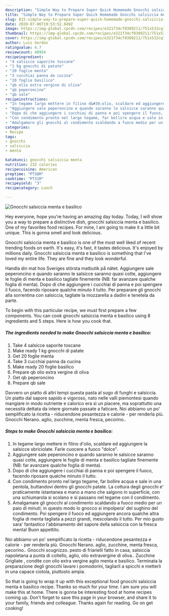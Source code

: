 ```yaml
---
description: "Simple Way to Prepare Super Quick Homemade Gnocchi salsiccia menta e basilico"
title: "Simple Way to Prepare Super Quick Homemade Gnocchi salsiccia menta e basilico"
slug: 815-simple-way-to-prepare-super-quick-homemade-gnocchi-salsiccia-menta-e-basilico
date: 2020-07-06T19:53:52.849Z
image: https://img-global.cpcdn.com/recipes/e321f34cf0389211/751x532cq70/gnocchi-salsiccia-menta-e-basilico-recipe-main-photo.jpg
thumbnail: https://img-global.cpcdn.com/recipes/e321f34cf0389211/751x532cq70/gnocchi-salsiccia-menta-e-basilico-recipe-main-photo.jpg
cover: https://img-global.cpcdn.com/recipes/e321f34cf0389211/751x532cq70/gnocchi-salsiccia-menta-e-basilico-recipe-main-photo.jpg
author: Luis Gordon
ratingvalue: 4.7
reviewcount: 40954
recipeingredient:
- "4 salsicce saporite toscane"
- "1 kg gnocchi di patate"
- "20 foglie menta"
- "3 cucchiai panna da cucina"
- "20 foglie basilico"
- "qb olio extra vergine di oliva"
- "qb peperoncino"
- "qb sale"
recipeinstructions:
- "In tegame largo mettere in filino d&#39;olio, scaldare ed aggiungere la salsicce sbriciolate. Farle cuocere a fuoco &#34;dolce&#34;."
- "Aggiungere sale peperoncino e quando saranno le salsicce saranno quasi cotte, aggiungere le foglie di menta e basilico tagliate finemente (NB: far avanzare qualche foglia di menta)."
- "Dopo di che aggiungere i cucchiai di panna e poi spengere il fuoco, facendo riposare qualche minuto il tutto."
- "Con condimento pronto nel largo tegame, far bollire acqua e sale in una pentola, buttandovi dentro gli gnocchi patate. La cottura degli gnocchi e&#39; praticamente istantanea e mano a mano che salgono in superficie, con una schiumarola si scolano e si passano nel tegame con il condimento."
- "Amalgamare gli gnocchi al condimento scaldando a fuoco medio per un paio di minuti; in questo modo lo gnocco si impolpera&#39; del sughino del condimento. Poi spengere il fuoco ed aggiungere ancora qualche altra foglia di menta tagliata a pezzi grandi, mescolando il tutto. Per mio gusto sara&#39; fantastico l&#39;abbinamento del sapore della salsiccia con la fresca menta! Buon appettito."
categories:
- Recipe
tags:
- gnocchi
- salsiccia
- menta

katakunci: gnocchi salsiccia menta 
nutrition: 232 calories
recipecuisine: American
preptime: "PT38M"
cooktime: "PT31M"
recipeyield: "3"
recipecategory: Lunch

---
```



![Gnocchi salsiccia menta e basilico](https://img-global.cpcdn.com/recipes/e321f34cf0389211/751x532cq70/gnocchi-salsiccia-menta-e-basilico-recipe-main-photo.jpg)

Hey everyone, hope you're having an amazing day today. Today, I will show you a way to prepare a distinctive dish, gnocchi salsiccia menta e basilico. One of my favorites food recipes. For mine, I am going to make it a little bit unique. This is gonna smell and look delicious.

Gnocchi salsiccia menta e basilico is one of the most well liked of recent trending foods on earth. It's easy, it's fast, it tastes delicious. It's enjoyed by millions daily. Gnocchi salsiccia menta e basilico is something that I've loved my entire life. They are fine and they look wonderful.

Handla din mat hos Sveriges största matbutik på nätet. Aggiungere sale peperoncino e quando saranno le salsicce saranno quasi cotte, aggiungere le foglie di menta e basilico tagliate finemente (NB: far avanzare qualche foglia di menta). Dopo di che aggiungere i cucchiai di panna e poi spengere il fuoco, facendo riposare qualche minuto il tutto. Per preparare gli gnocchi alla sorrentina con salsiccia, tagliate la mozzarella a dadini e tenetela da parte.


To begin with this particular recipe, we must first prepare a few components. You can cook gnocchi salsiccia menta e basilico using 8 ingredients and 5 steps. Here is how you cook that.

<!--inarticleads1-->

##### The ingredients needed to make Gnocchi salsiccia menta e basilico:

1. Take 4 salsicce saporite toscane
1. Make ready 1 kg gnocchi di patate
1. Get 20 foglie menta
1. Take 3 cucchiai panna da cucina
1. Make ready 20 foglie basilico
1. Prepare qb olio extra vergine di oliva
1. Get qb peperoncino
1. Prepare qb sale


Davvero un piatto di altri tempi questa pasta al sugo di funghi e salsiccia. Un piatto dal sapore sapido e vigoroso, nato nelle valli piemontesi quando mangiare in modo nutriente e calorico era sì un piacere, ma soprattutto una necessità dettata da intere giornate passate a faticare. Noi abbiamo un po&#39; semplificato la ricetta - riducendone pesantezza e calorie - per renderla più. Gnocchi Nerano. aglio, zucchine, menta fresca, pecorino.. 

<!--inarticleads2-->

##### Steps to make Gnocchi salsiccia menta e basilico:

1. In tegame largo mettere in filino d&#39;olio, scaldare ed aggiungere la salsicce sbriciolate. Farle cuocere a fuoco &#34;dolce&#34;.
1. Aggiungere sale peperoncino e quando saranno le salsicce saranno quasi cotte, aggiungere le foglie di menta e basilico tagliate finemente (NB: far avanzare qualche foglia di menta).
1. Dopo di che aggiungere i cucchiai di panna e poi spengere il fuoco, facendo riposare qualche minuto il tutto.
1. Con condimento pronto nel largo tegame, far bollire acqua e sale in una pentola, buttandovi dentro gli gnocchi patate. La cottura degli gnocchi e&#39; praticamente istantanea e mano a mano che salgono in superficie, con una schiumarola si scolano e si passano nel tegame con il condimento.
1. Amalgamare gli gnocchi al condimento scaldando a fuoco medio per un paio di minuti; in questo modo lo gnocco si impolpera&#39; del sughino del condimento. Poi spengere il fuoco ed aggiungere ancora qualche altra foglia di menta tagliata a pezzi grandi, mescolando il tutto. Per mio gusto sara&#39; fantastico l&#39;abbinamento del sapore della salsiccia con la fresca menta! Buon appettito.


Noi abbiamo un po&#39; semplificato la ricetta - riducendone pesantezza e calorie - per renderla più. Gnocchi Nerano. aglio, zucchine, menta fresca, pecorino.. Gnocchi scugnizzo. pesto di friarielli fatto in casa, salsiccia napoletana a punta di coltello, aglio, olio extravergine di oliva.. Zucchine Grigliate , condite con olio extra vergine aglio menta e basilico. Terminata la preparazione degli gnocchi lavare i pomodorini, tagliarli a spicchi e metterli in una capace ciotola, piuttosto ampia. 

So that is going to wrap it up with this exceptional food gnocchi salsiccia menta e basilico recipe. Thanks so much for your time. I am sure you will make this at home. There is gonna be interesting food at home recipes coming up. Don't forget to save this page in your browser, and share it to your family, friends and colleague. Thanks again for reading. Go on get cooking!
